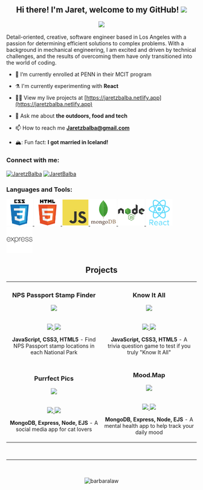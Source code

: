 <h2 align="center">
  Hi there! I'm Jaret, welcome to my GitHub!
  <img src="https://media.giphy.com/media/hvRJCLFzcasrR4ia7z/giphy.gif" width="28">
</h2>

<p align="center"><img src="https://readme-typing-svg.herokuapp.com?duration=5000&center=true&vCenter=true&width=500&lines=Software+Engineer+%7C+Web+Developer;Based+in+Los+Angeles%2C+CA+or+Remote!;Always+learning+new+things!"></p>

<p align="left">Detail-oriented, creative, software engineer based in Los Angeles with a passion for determining efficient solutions to complex problems. With a background in mechanical engineering, I am excited and driven by technical challenges, and the results of overcoming them have only transitioned into the world of coding.</p>

- :construction: I’m currently enrolled at PENN in their MCIT program

- :alembic: I'm currently experimenting with **React**

- :man_technologist: View my live projects at [https://jaretzbalba.netlify.app](https://jaretzbalba.netlify.app)

- 💬 Ask me about **the outdoors, food and tech**

- 📫 How to reach me **Jaretzbalba@gmail.com**

- 🏔️: Fun fact: **I got married in Iceland!**

<h3 align="left">Connect with me:</h3>
<p align="left">
<a href="https://twitter.com/JaretBalba" target="blank"><img align="center" src="https://upload.wikimedia.org/wikipedia/commons/4/4f/Twitter-logo.svg" alt="JaretzBalba" height="50" width="50" /></a>
<a href="https://www.linkedin.com/in/jaret-z-balba/" target="blank"><img align="center" src="https://upload.wikimedia.org/wikipedia/commons/c/ca/LinkedIn_logo_initials.png" alt="JaretBalba" height="50" width="50" /></a>
</p>

<h3 align="left">Languages and Tools:</h3>
<p align="left"> <a href="https://developer.mozilla.org/en-US/docs/Web/CSS" target="_blank"> <img src="https://raw.githubusercontent.com/devicons/devicon/master/icons/css3/css3-original-wordmark.svg" alt="css3" width="70" height="70"/> </a> <a href="https://developer.mozilla.org/en-US/docs/Web/HTML" target="_blank"> <img src="https://raw.githubusercontent.com/devicons/devicon/master/icons/html5/html5-original-wordmark.svg" alt="html5" width="70" height="70"/> </a> <a href="https://developer.mozilla.org/en-US/docs/Web/JavaScript" target="_blank"> <img src="https://raw.githubusercontent.com/devicons/devicon/master/icons/javascript/javascript-original.svg" alt="javascript" width="70" height="70"/> </a> <a href="https://www.mongodb.com/" target="_blank"> <img src="https://raw.githubusercontent.com/devicons/devicon/master/icons/mongodb/mongodb-original-wordmark.svg" alt="mongodb" width="70" height="70"/> </a> <a href="https://nodejs.org" target="_blank"> <img src="https://raw.githubusercontent.com/devicons/devicon/master/icons/nodejs/nodejs-original-wordmark.svg" alt="nodejs" width="70" height="70"/> </a> <a href="https://reactjs.org/" target="_blank"> <img src="https://raw.githubusercontent.com/devicons/devicon/master/icons/react/react-original-wordmark.svg" alt="react" width="70" height="70"/> </a> <a href="https://expressjs.com" target="_blank"> <img src="https://raw.githubusercontent.com/devicons/devicon/master/icons/express/express-original-wordmark.svg" alt="express" width="70" height="70"/> </a> </p>

<!-- PROJECTS -->

<h2 align="center" color="white">Projects</h2>
<div align="center">
	<table>
		<tr>
			<!--project 1 -->
			<td width="50%">
				<h3 align="center" color="white">NPS Passport Stamp Finder</h2>
				<div align="center" > 
					<a href="https://npsstampfinder.netlify.app/">
						<img src="https://user-images.githubusercontent.com/93153059/168644155-bac68013-3b5d-416c-a135-6b39ce1bed4f.png" height="200px" />
					</a>
					<br>
					<br>
					<p>
                        <!--repo --> 
						<a href='https://github.com/Jaretzbalba/NPS-Passport-Stamp-Finder'>
							<img src="https://img.shields.io/badge/Repo-lightgrey?style=for-the-badge&logo=github"/>
						</a>  
                        <!--live site --> 
						<a href="https://npsstampfinder.netlify.app/">
							<img src="https://img.shields.io/badge/-live_site-green?style=for-the-badge&color=FE7500"/>
						</a>	
					</p>
					<p><strong>JavaScript, CSS3, HTML5</strong> - Find NPS Passport stamp locations in each National Park</p>
				</div>
			</td>
			<!--project 2 -->
			<td width="50%">
				<h3 align="center" color="white">Know It All</h2>
				<div align="center" > 
					<a href="https://dailytriviaquestion.netlify.app/">
						<img src="https://user-images.githubusercontent.com/93153059/168650294-618692c2-770a-4cb9-9e32-fafcd68cd881.png" height="200px" />
					</a>
					<br>
					<br>
					<p>
                        <!--repo --> 
						<a href='https://github.com/Jaretzbalba/Daily-Trivia-Question/blob/main/README.md'>
							<img src="https://img.shields.io/badge/Repo-lightgrey?style=for-the-badge&logo=github"/>
						</a>  
                        <!--live site --> 
						<a href="https://dailytriviaquestion.netlify.app/">
							<img src="https://img.shields.io/badge/-live_site-green?style=for-the-badge&color=FE7500"/>
						</a>	
					</p>
					<p><strong>JavaScript, CSS3, HTML5</strong> - A trivia question game to test if you truly "Know It All"</p>
				</div>
			</td>
		<tr>
			<!--project 3 -->
			<td width="50%">
				<h3 align="center" color="white">Purrfect Pics </h2>
				<div align="center" > 
					<a href="https://purrfect-pics.onrender.com/">
						<img src="https://user-images.githubusercontent.com/93153059/212189925-b4e76fa6-d96e-439e-a5e9-dd899aa87b58.png" height="200px" />
					</a>
					<br>
					<br>
					<p>
                        <!--repo --> 
						<a href='https://github.com/Jaretzbalba/Purrfect-Pics'>
							<img src="https://img.shields.io/badge/Repo-lightgrey?style=for-the-badge&logo=github"/>
						</a>  
                        <!--live site --> 
						<a href="https://purrfect-pics.onrender.com/">
							<img src="https://img.shields.io/badge/-live_site-green?style=for-the-badge&color=FE7500"/>
						</a>	
					</p>
					<p><strong>MongoDB, Express, Node, EJS</strong> - A social media app for cat lovers</p>
				</div>
			</td>
			<!--project 4 -->
			<td width="50%">
				<h3 align="center" color="white">Mood.Map</h2>
				<div align="center" > 
					<a href="https://mood-map.onrender.com/">
						<img src="https://user-images.githubusercontent.com/93153059/212189439-f651c541-4d07-4af2-bed1-679202f07d18.png" height="200px" />
					</a>
					<br>
					<br>
					<p>
                        <!--repo --> 
						<a href='https://github.com/Jaretzbalba/MoodMap'>
							<img src="https://img.shields.io/badge/Repo-lightgrey?style=for-the-badge&logo=github"/>
						</a>  
                        <!--live site --> 
						<a href="https://mood-map.onrender.com/">
							<img src="https://img.shields.io/badge/-live_site-green?style=for-the-badge&color=FE7500"/>
						</a>	
					</p>
					<p><strong>MongoDB, Express, Node, EJS</strong> - A mental health app to help track your daily mood</p>
				</div>
			</td>
	</table>
</div>
<br />

---

<br>

<!-- <p>&nbsp;<img align="center" src="https://github-readme-stats.vercel.app/api?username=Jaretzbalba&show_icons=true&theme=vue-dark&locale=en" alt="barbaralaw" /></p> -->


<p align="center"><img align="center" src="https://github-readme-streak-stats.herokuapp.com/?user=Jaretzbalba&theme=vue-dark" alt="barbaralaw" /></p>
<!---
Jaretzbalba/Jaretzbalba is a ✨ special ✨ repository because its `README.md` (this file) appears on your GitHub profile.
You can click the Preview link to take a look at your changes.
--->

